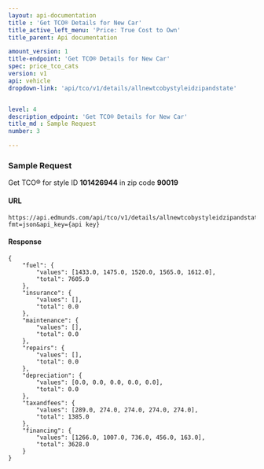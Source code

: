 ```yaml
---
layout: api-documentation
title : 'Get TCO® Details for New Car'
title_active_left_menu: 'Price: True Cost to Own'
title_parent: Api documentation

amount_version: 1
title-endpoint: 'Get TCO® Details for New Car'
spec: price_tco_cats
version: v1
api: vehicle
dropdown-link: 'api/tco/v1/details/allnewtcobystyleidzipandstate'


level: 4
description_edpoint: 'Get TCO® Details for New Car'
title_md : Sample Request
number: 3

---
```


### Sample Request

Get TCO® for style ID **101426944** in zip code **90019**

#### URL

	https://api.edmunds.com/api/tco/v1/details/allnewtcobystyleidzipandstate/101426944/90019/NY?fmt=json&api_key={api key}
	
#### Response

	{
	    "fuel": {
	        "values": [1433.0, 1475.0, 1520.0, 1565.0, 1612.0],
	        "total": 7605.0
	    },
	    "insurance": {
	        "values": [],
	        "total": 0.0
	    },
	    "maintenance": {
	        "values": [],
	        "total": 0.0
	    },
	    "repairs": {
	        "values": [],
	        "total": 0.0
	    },
	    "depreciation": {
	        "values": [0.0, 0.0, 0.0, 0.0, 0.0],
	        "total": 0.0
	    },
	    "taxandfees": {
	        "values": [289.0, 274.0, 274.0, 274.0, 274.0],
	        "total": 1385.0
	    },
	    "financing": {
	        "values": [1266.0, 1007.0, 736.0, 456.0, 163.0],
	        "total": 3628.0
	    }
	}